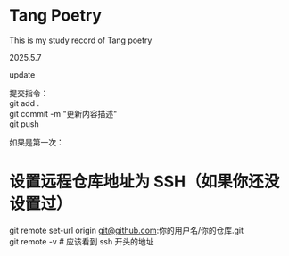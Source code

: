 # Tang Poetry
This is my study record of Tang poetry  

2025.5.7  

update

提交指令：  
git add .  
git commit -m "更新内容描述"  
git push

  
如果是第一次：
# 设置远程仓库地址为 SSH（如果你还没设置过）
git remote set-url origin git@github.com:你的用户名/你的仓库.git  
git remote -v  # 应该看到 ssh 开头的地址
